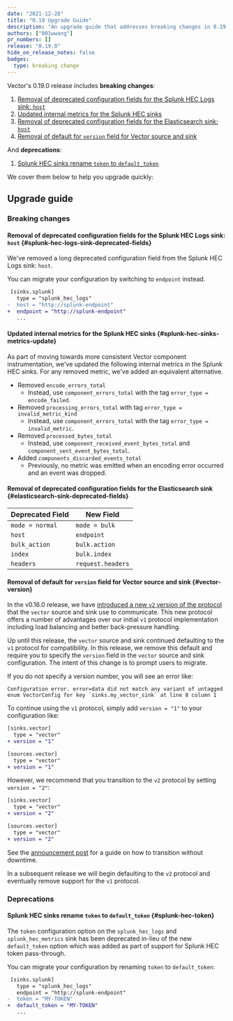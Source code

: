 ```yaml
---
date: "2021-12-28"
title: "0.19 Upgrade Guide"
description: "An upgrade guide that addresses breaking changes in 0.19.0"
authors: ["001wwang"]
pr_numbers: []
release: "0.19.0"
hide_on_release_notes: false
badges:
  type: breaking change
---
```


Vector's 0.19.0 release includes **breaking changes**:

1. [Removal of deprecated configuration fields for the Splunk HEC Logs sink: `host`](#splunk-hec-logs-sink-deprecated-fields)
1. [Updated internal metrics for the Splunk HEC sinks](#splunk-hec-sinks-metrics-update)
1. [Removal of deprecated configuration fields for the Elasticsearch sink: `host`](#elasticsearch-sink-deprecated-fields)
1. [Removal of default for `version` field for Vector source and sink](#vector-version)

And **deprecations**:

1. [Splunk HEC sinks rename `token` to `default_token`](#splunk-hec-token)

We cover them below to help you upgrade quickly:

## Upgrade guide

### Breaking changes

#### Removal of deprecated configuration fields for the Splunk HEC Logs sink: `host` {#splunk-hec-logs-sink-deprecated-fields}

We've removed a long deprecated configuration field from the Splunk HEC Logs
sink: `host`.

You can migrate your configuration by switching to `endpoint` instead.

```diff
 [sinks.splunk]
   type = "splunk_hec_logs"
-  host = "http://splunk-endpoint"
+  endpoint = "http://splunk-endpoint"
   ...
```

#### Updated internal metrics for the Splunk HEC sinks {#splunk-hec-sinks-metrics-update}

As part of moving towards more consistent Vector component instrumentation,
we've updated the following internal metrics in the Splunk HEC sinks. For any
removed metric, we've added an equivalent alternative.

- Removed `encode_errors_total`
  - Instead, use `component_errors_total` with the tag `error_type = encode_failed`.
- Removed `processing_errors_total` with tag `error_type = invalid_metric_kind`
  - Instead, use `component_errors_total` with the tag `error_type = invalid_metric`.
- Removed `processed_bytes_total`
  - Instead, use `component_received_event_bytes_total` and `component_sent_event_bytes_total`.
- Added `components_discarded_events_total`
  - Previously, no metric was emitted when an encoding error occurred and an
    event was dropped.

#### Removal of deprecated configuration fields for the Elasticsearch sink {#elasticsearch-sink-deprecated-fields}

| Deprecated Field   | New Field             |
| -----------        | -----------           |
| `mode = normal`    | `mode = bulk`         |
| `host`             | `endpoint`            |
| `bulk_action`      | `bulk.action`         |
| `index`            | `bulk.index`          |
| `headers`          | `request.headers`     |

#### Removal of default for `version` field for Vector source and sink {#vector-version}

In the v0.16.0 release, we have [introduced a new `v2` version of the protocol][vector-v2-announcement] that the
`vector` source and sink use to communicate. This new protocol offers a number of advantages over our initial `v1`
protocol implementation including load balancing and better back-pressure handling.

Up until this release, the `vector` source and sink continued defaulting to the `v1` protocol for compatibility. In this
release, we remove this default and require you to specify the `version` field in the `vector` source and sink
configuration. The intent of this change is to prompt users to migrate.

If you do not specify a version number, you will see an error like:

```text
Configuration error. error=data did not match any variant of untagged enum VectorConfig for key `sinks.my_vector_sink` at line 8 column 1
```

To continue using the `v1` protocol, simply add `version = "1"` to your configuration like:

```diff
[sinks.vector]
  type = "vector"
+ version = "1"

[sources.vector]
  type = "vector"
+ version = "1"
```

However, we recommend that you transition to the `v2` protocol by setting `version = "2"`:

```diff
[sinks.vector]
  type = "vector"
+ version = "2"

[sources.vector]
  type = "vector"
+ version = "2"
```

See the [announcement post][vector-v2-announcement] for a guide on how to transition without downtime.

In a subsequent release we will begin defaulting to the `v2` protocol and eventually remove support for the `v1`
protocol.

[vector-v2-announcement]: /highlights/2021-08-24-vector-source-sink

### Deprecations

#### Splunk HEC sinks rename `token` to `default_token` {#splunk-hec-token}

The `token` configuration option on the `splunk_hec_logs` and
`splunk_hec_metrics` sink has been deprecated in-lieu of the new `default_token`
option which was added as part of support for Splunk HEC token pass-through.

You can migrate your configuration by renaming `token` to  `default_token`:

```diff
 [sinks.splunk]
   type = "splunk_hec_logs"
   endpoint = "http://splunk-endpoint"
-  token = "MY-TOKEN"
+  default_token = "MY-TOKEN"
   ...
```
